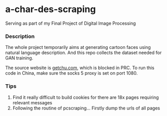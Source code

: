 # a-char-des-scraping

Serving as part of my Final Project of Digital Image Processing

### Description

The whole project temporarily aims at generating cartoon faces using natural language description.
And this repo collects the dataset needed for GAN training.

The source website is [getchu.com](getchu.com), which is blocked in PRC. To run this code in China,
make sure the socks 5 proxy is set on port 1080.

### Tips
1. Find it really difficult to build cookies for there are 18x pages requiring relevant messages
2. Following the routine of pcscraping... Firstly dump the urls of all pages
